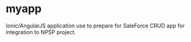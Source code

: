 myapp
=====

Ionic/AngularJS application use to prepare for SaleForce CRUD app for integration to NPSP project.
